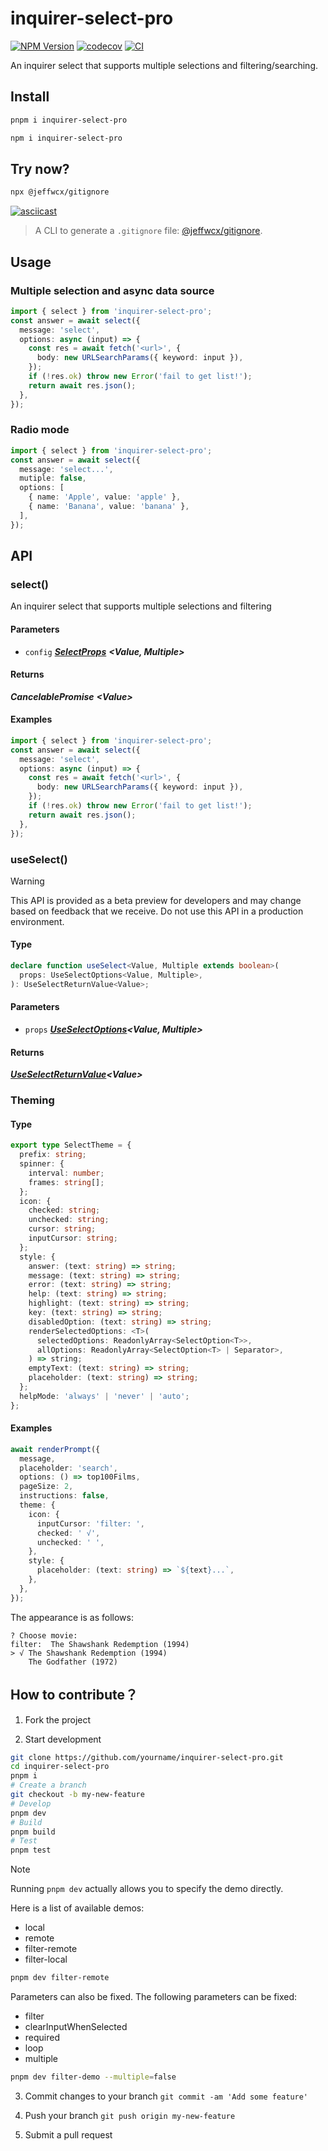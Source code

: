 # inquirer-select-pro

<a href="https://www.npmjs.com/package/inquirer-select-pro" target="_blank"><img alt="NPM Version" src="https://img.shields.io/npm/v/inquirer-select-pro"></a> <a href="https://codecov.io/gh/jeffwcx/inquirer-select-pro" target="_blank"><img alt="codecov" src="https://codecov.io/gh/jeffwcx/inquirer-select-pro/graph/badge.svg?token=tjROGqr2yx"></a> <a href="https://github.com/jeffwcx/inquirer-select-pro/actions?query=branch%3Amain" target="_blank"><img src="https://img.shields.io/github/actions/workflow/status/jeffwcx/inquirer-select-pro/.github/workflows/build.yml?branch=main" alt="CI" /></a>

An inquirer select that supports multiple selections and filtering/searching.

## Install

```bash
pnpm i inquirer-select-pro
```

```bash
npm i inquirer-select-pro
```

## Try now?

```bash
npx @jeffwcx/gitignore
```

[![asciicast](https://asciinema.org/a/658334.svg)](https://asciinema.org/a/658334)

> A CLI to generate a `.gitignore` file: [@jeffwcx/gitignore](https://github.com/jeffwcx/jeffwcx-config/blob/main/packages/gitignore).

## Usage

### Multiple selection and async data source

```ts
import { select } from 'inquirer-select-pro';
const answer = await select({
  message: 'select',
  options: async (input) => {
    const res = await fetch('<url>', {
      body: new URLSearchParams({ keyword: input }),
    });
    if (!res.ok) throw new Error('fail to get list!');
    return await res.json();
  },
});
```

### Radio mode

```ts
import { select } from 'inquirer-select-pro';
const answer = await select({
  message: 'select...',
  mutiple: false,
  options: [
    { name: 'Apple', value: 'apple' },
    { name: 'Banana', value: 'banana' },
  ],
});
```

## API

### select()

An inquirer select that supports multiple selections and filtering

#### Parameters

- `config` [**_SelectProps_**](./src/types.ts#L166) <!-- -->**_\<Value, Multiple>_**

#### Returns

**_CancelablePromise_** <!-- -->**_\<Value>_**

#### Examples

```ts
import { select } from 'inquirer-select-pro';
const answer = await select({
  message: 'select',
  options: async (input) => {
    const res = await fetch('<url>', {
      body: new URLSearchParams({ keyword: input }),
    });
    if (!res.ok) throw new Error('fail to get list!');
    return await res.json();
  },
});
```

### useSelect()

> [!WARNING]
> This API is provided as a beta preview for developers and may change based on feedback that we receive. Do not use this API in a production environment.

#### Type

```typescript
declare function useSelect<Value, Multiple extends boolean>(
  props: UseSelectOptions<Value, Multiple>,
): UseSelectReturnValue<Value>;
```

#### Parameters

- `props` [**_UseSelectOptions_**](./src/types.ts#L58)<!-- -->**_\<Value, Multiple>_**

#### Returns

[**_UseSelectReturnValue_**](./src/types.ts#L142)<!-- -->**_\<Value>_**

### Theming

#### Type

```ts
export type SelectTheme = {
  prefix: string;
  spinner: {
    interval: number;
    frames: string[];
  };
  icon: {
    checked: string;
    unchecked: string;
    cursor: string;
    inputCursor: string;
  };
  style: {
    answer: (text: string) => string;
    message: (text: string) => string;
    error: (text: string) => string;
    help: (text: string) => string;
    highlight: (text: string) => string;
    key: (text: string) => string;
    disabledOption: (text: string) => string;
    renderSelectedOptions: <T>(
      selectedOptions: ReadonlyArray<SelectOption<T>>,
      allOptions: ReadonlyArray<SelectOption<T> | Separator>,
    ) => string;
    emptyText: (text: string) => string;
    placeholder: (text: string) => string;
  };
  helpMode: 'always' | 'never' | 'auto';
};
```

#### Examples

```ts
await renderPrompt({
  message,
  placeholder: 'search',
  options: () => top100Films,
  pageSize: 2,
  instructions: false,
  theme: {
    icon: {
      inputCursor: 'filter: ',
      checked: ' √',
      unchecked: ' ',
    },
    style: {
      placeholder: (text: string) => `${text}...`,
    },
  },
});
```

The appearance is as follows:

```
? Choose movie:
filter:  The Shawshank Redemption (1994)
> √ The Shawshank Redemption (1994)
    The Godfather (1972)

```

## How to contribute？

1. Fork the project

2. Start development

```bash
git clone https://github.com/yourname/inquirer-select-pro.git
cd inquirer-select-pro
pnpm i
# Create a branch
git checkout -b my-new-feature
# Develop
pnpm dev
# Build
pnpm build
# Test
pnpm test
```

> [!NOTE]
> Running `pnpm dev` actually allows you to specify the demo directly.

Here is a list of available demos:
- local
- remote
- filter-remote
- filter-local

```bash
pnpm dev filter-remote
```

Parameters can also be fixed. The following parameters can be fixed:

- filter
- clearInputWhenSelected
- required
- loop
- multiple

```bash
pnpm dev filter-demo --multiple=false
```

3. Commit changes to your branch `git commit -am 'Add some feature'`

4. Push your branch `git push origin my-new-feature`

5. Submit a pull request
